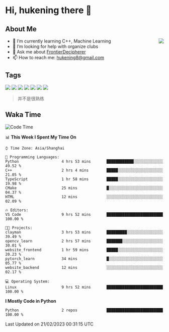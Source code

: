 # Hi, hukening there 👋

## About Me

<a href="#">
  <img align="right" src="https://github-readme-stats-git-masterrstaa-rickstaa.vercel.app/api?username=Tokyo469&count_private=true&show_icons=true&bg_color=15,f2f7fd,E0EAFC" />
</a>

- 🌱 I’m currently learning C++, Machine Learning
- 🤔 I’m looking for help with organize clubs
- 💬 Ask me about [FrontierDecipherer](https://github.com/FrontierDecipherer)
- 📫 How to reach me: hukening8@gmail.com

## Tags

![](https://img.shields.io/badge/-Python-3e74a2?style=flat-square&logo=Python&logoColor=fff)
![](https://img.shields.io/badge/-C++-00579c?style=flat-square&logo=cplusplus&logoColor=fff)
![](https://img.shields.io/badge/-Node.js-339933?style=flat-square&logo=Node.js&logoColor=fff)
![](https://img.shields.io/badge/-React-2d98ce?style=flat-square&logo=React&logoColor=fff)
![](https://img.shields.io/badge/-Linux-000000?style=flat-square&logo=Linux&logoColor=fff)
![](https://img.shields.io/badge/-MySQL-4479A1?style=flat-square&logo=MySQL&logoColor=fff)
![](https://img.shields.io/badge/-MongoDB-47A248?style=flat-square&logo=MongoDB&logoColor=fff)

> 并不是很熟练

## Waka Time

<!--START_SECTION:waka-->
![Code Time](http://img.shields.io/badge/Code%20Time-154%20hrs%2027%20mins-blue)

📊 **This Week I Spent My Time On** 

```text
⌚︎ Time Zone: Asia/Shanghai

💬 Programming Languages: 
Python                   4 hrs 53 mins       ████████████░░░░░░░░░░░░░   49.52 % 
C++                      2 hrs 4 mins        █████░░░░░░░░░░░░░░░░░░░░   21.05 % 
TypeScript               1 hr 58 mins        █████░░░░░░░░░░░░░░░░░░░░   19.98 % 
CMake                    25 mins             █░░░░░░░░░░░░░░░░░░░░░░░░   04.37 % 
HTML                     12 mins             ░░░░░░░░░░░░░░░░░░░░░░░░░   02.09 % 

🔥 Editors: 
VS Code                  9 hrs 52 mins       █████████████████████████   100.00 % 

🐱‍💻 Projects: 
clayman                  3 hrs 53 mins       █████████░░░░░░░░░░░░░░░░   39.49 % 
opencv_learn             2 hrs 57 mins       ███████░░░░░░░░░░░░░░░░░░   30.01 % 
website_frontend         1 hr 59 mins        █████░░░░░░░░░░░░░░░░░░░░   20.23 % 
pytorch_learn            34 mins             █░░░░░░░░░░░░░░░░░░░░░░░░   05.77 % 
website_backend          12 mins             ░░░░░░░░░░░░░░░░░░░░░░░░░   02.17 % 

💻 Operating System: 
Linux                    9 hrs 52 mins       █████████████████████████   100.00 % 

```

**I Mostly Code in Python** 

```text
Python                   2 repos             █████████████████████████   100.00 % 

```



 Last Updated on 21/02/2023 00:31:15 UTC
<!--END_SECTION:waka-->
